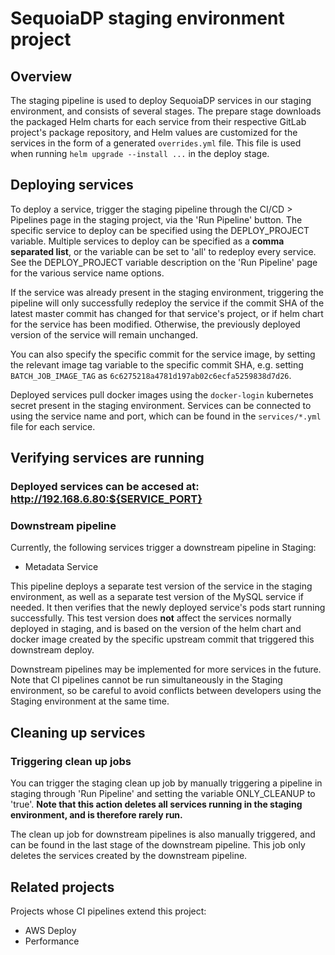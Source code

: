 # SequoiaDP staging environment project

## Overview

The staging pipeline is used to deploy SequoiaDP services in our staging environment, and consists of several stages. The prepare stage downloads the packaged Helm charts for each service from their respective GitLab project's package repository, and Helm values are customized for the services in the form of a generated `overrides.yml` file. This file is used when running `helm upgrade --install ...` in the deploy stage.

## Deploying services

To deploy a service, trigger the staging pipeline through the CI/CD > Pipelines page in the staging project, via the 'Run Pipeline' button. The specific service to deploy can be specified using the DEPLOY_PROJECT variable. Multiple services to deploy can be specified as a **comma separated list**, or the variable can be set to 'all' to redeploy every service. See the DEPLOY_PROJECT variable description on the 'Run Pipeline' page for the various service name options.

If the service was already present in the staging environment, triggering the pipeline will only successfully redeploy the service if the commit SHA of the latest master commit has changed for that service's project, or if helm chart for the service has been modified. Otherwise, the previously deployed version of the service will remain unchanged.

You can also specify the specific commit for the service image, by setting the relevant image tag variable to the specific commit SHA, e.g. setting `BATCH_JOB_IMAGE_TAG` as `6c6275218a4781d197ab02c6ecfa5259838d7d26`.

Deployed services pull docker images using the `docker-login` kubernetes secret present in the staging environment. Services can be connected to using the service name and port, which can be found in the `services/*.yml` file for each service.


## Verifying services are running

### Deployed services can be accesed at: http://192.168.6.80:${SERVICE_PORT}


### Downstream pipeline

Currently, the following services trigger a downstream pipeline in Staging:

- Metadata Service

This pipeline deploys a separate test version of the service in the staging environment, as well as a separate test version of the MySQL service if needed. It then verifies that the newly deployed service's pods start running successfully. This test version does **not** affect the services normally deployed in staging, and is based on the version of the helm chart and docker image created by the specific upstream commit that triggered this downstream deploy.

Downstream pipelines may be implemented for more services in the future. Note that CI pipelines cannot be run simultaneously in the Staging environment, so be careful to avoid conflicts between developers using the Staging environment at the same time.

## Cleaning up services

### Triggering clean up jobs

You can trigger the staging clean up job by manually triggering a pipeline in staging through 'Run Pipeline' and setting the variable ONLY_CLEANUP to 'true'.  **Note that this action deletes all services running in the staging environment, and is therefore rarely run.**

The clean up job for downstream pipelines is also manually triggered, and can be found in the last stage of the downstream pipeline. This job only deletes the services created by the downstream pipeline.

## Related projects

Projects whose CI pipelines extend this project:

- AWS Deploy
- Performance
